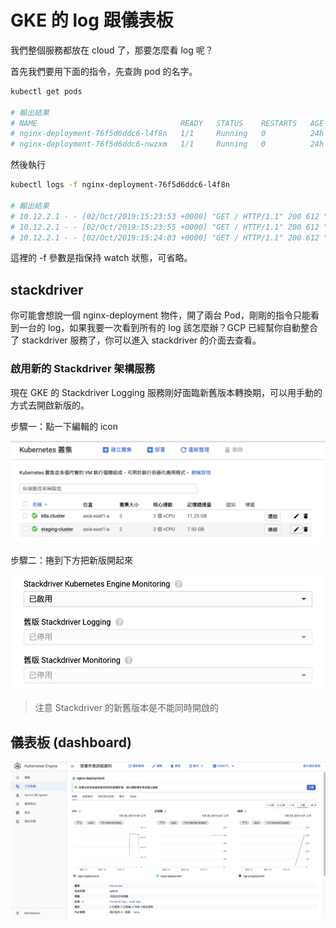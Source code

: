# GKE 的 log 跟儀表板

我們整個服務都放在 cloud 了，那要怎麼看 log 呢？

首先我們要用下面的指令，先查詢 pod 的名字。

```sh
kubectl get pods

# 輸出結果
# NAME                                READY   STATUS    RESTARTS   AGE
# nginx-deployment-76f5d6ddc6-l4f8n   1/1     Running   0          24h
# nginx-deployment-76f5d6ddc6-nwzxm   1/1     Running   0          24h
```

然後執行

```sh
kubectl logs -f nginx-deployment-76f5d6ddc6-l4f8n

# 輸出結果
# 10.12.2.1 - - [02/Oct/2019:15:23:53 +0000] "GET / HTTP/1.1" 200 612 "-" "kube-probe/1.13+" "-"
# 10.12.2.1 - - [02/Oct/2019:15:23:55 +0000] "GET / HTTP/1.1" 200 612 "-" "kube-probe/1.13+" "-"
# 10.12.2.1 - - [02/Oct/2019:15:24:03 +0000] "GET / HTTP/1.1" 200 612 "-" "kube-probe/1.13+" "-"
```

這裡的 -f 參數是指保持 watch 狀態，可省略。

## stackdriver

你可能會想說一個 nginx-deployment 物件，開了兩台 Pod，剛剛的指令只能看到一台的 log，如果我要一次看到所有的 log 該怎麼辦？GCP 已經幫你自動整合了 stackdriver 服務了，你可以進入 stackdriver 的介面去查看。

### 啟用新的 Stackdriver 架構服務

現在 GKE 的 Stackdriver Logging 服務剛好面臨新舊版本轉換期，可以用手動的方式去開啟新版的。

步驟一：點一下編輯的 icon

![](https://raw.githubusercontent.com/alincode/devops-30days-2019/master/assets/edit-cluster.png)

步驟二：捲到下方把新版開起來

![](https://raw.githubusercontent.com/alincode/devops-30days-2019/master/assets/stackdriver-k8s-setting.png)

> 注意 Stackdriver 的新舊版本是不能同時開啟的

## 儀表板 (dashboard)

![](https://raw.githubusercontent.com/alincode/devops-30days-2019/master/assets/deployment-dashboard.png)
